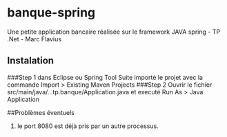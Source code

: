 # banque-spring
Une petite application bancaire réalisée sur le framework JAVA spring - TP .Net - Marc Flavius
## Instalation
###Step 1
dans Eclipse ou Spring Tool Suite
importé le projet avec la commande Import > Existing Maven Projects
###Step 2
Ouvrir le fichier src/main/java/...tp.banque/Application.java
et executé Run As > Java Application

##Problèmes éventuels
1. le port 8080 est déjà pris par un autre processus.

